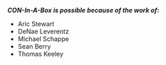 ***CON-In-A-Box is possible because of the work of:***

* Aric Stewart
* DeNae Leverentz
* Michael Schappe
* Sean Berry
* Thomas Keeley